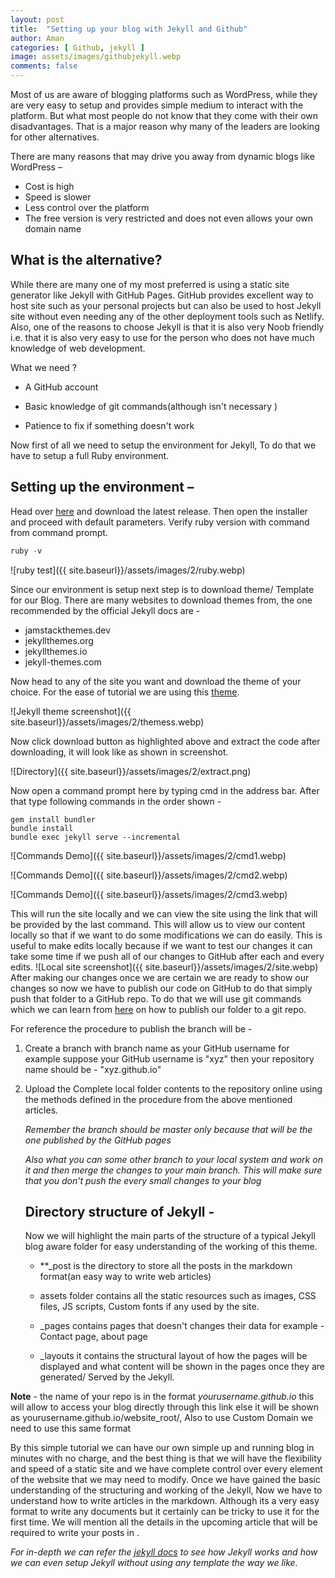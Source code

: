 ```yaml
---
layout: post
title:  "Setting up your blog with Jekyll and Github"
author: Aman
categories: [ Github, jekyll ]
image: assets/images/githubjekyll.webp
comments: false
---
```


 Most of us are aware of blogging platforms such as WordPress, while they are very easy to setup and provides simple medium to interact with the platform. But what most people do not know that they come with their own disadvantages. That is a major reason why many of the leaders are looking for other alternatives. 

There are many reasons that may drive you away from dynamic blogs like WordPress – 

- Cost is high
- Speed is slower 
- Less control over the platform
- The free version is very restricted and does not even allows your own domain name


## What is the alternative?

While there are many one of my most preferred is using a static site generator like Jekyll with GitHub Pages. GitHub provides excellent way to host site such as your personal projects but can also be used to host Jekyll site without even needing any of the other deployment tools such as Netlify. Also, one of the reasons to choose Jekyll is that it is also very Noob friendly i.e. that it is also very easy to use for the person who does not have much knowledge of web development.

What we need ?

- A GitHub account 

- Basic knowledge of git commands(although isn't necessary )

- Patience to fix if something doesn't work

  <!--Custom domain ( if we want give our blog a professional look, else it would look something like “yourusername.github.io” )-->

Now first of all we need to setup the environment for Jekyll, To do that we have to setup a full Ruby environment. 

## Setting up the environment –
Head over [here](https://rubyinstaller.org/) and download the latest release.
Then open the installer and proceed with default parameters.
Verify ruby version with command from command prompt.

```powershell
ruby -v
```

![ruby test]({{ site.baseurl}}/assets/images/2/ruby.webp)

Since our environment is setup next step is to download theme/ Template for our Blog. There are many websites to download themes from, the one recommended by the official Jekyll docs are - 

-  jamstackthemes.dev
- jekyllthemes.org
- jekyllthemes.io
- jekyll-themes.com

Now head to any of the site you want and download the theme of your choice. For the ease of tutorial we are using this [theme](https://jamstackthemes.dev/theme/dark-poole/). 

![Jekyll theme screenshot]({{ site.baseurl}}/assets/images/2/themess.webp)

Now click download button as highlighted above and extract the code after downloading, it will look like as shown in screenshot.

![Directory]({{ site.baseurl}}/assets/images/2/extract.png)

Now open a command prompt here by typing cmd in the address bar. After that type following commands in the order shown - 

```
gem install bundler
bundle install
bundle exec jekyll serve --incremental
```
![Commands Demo]({{ site.baseurl}}/assets/images/2/cmd1.webp)

![Commands Demo]({{ site.baseurl}}/assets/images/2/cmd2.webp)

![Commands Demo]({{ site.baseurl}}/assets/images/2/cmd3.webp)

This will run the site locally and we can view the site using the link that will be provided by the last command. This will allow us to view our content locally so that if we want to do some modifications we can do easily. This is useful to make edits locally because if we want to test our changes it can take some time if we push all of our changes to GitHub after each and every edits. 
![Local site screenshot]({{ site.baseurl}}/assets/images/2/site.webp)
After making our changes once we are certain we are ready to show our changes so now we have to publish our code on GitHub to do that simply push that folder to a GitHub repo. To do that we will use git commands which we can learn from [here](https://www.datacamp.com/community/tutorials/git-push-pull) on how to publish our folder to a git repo. 

For reference  the procedure to publish the branch will be - 

1. Create a branch with branch name as your GitHub username for example suppose your GitHub username is "xyz" then your repository name should be - "xyz.github.io"

2. Upload the Complete local folder contents to the repository online using the methods defined in the procedure from the above mentioned articles.

   *Remember the branch should be master only because that will be the one published by the GitHub pages*

   *Also what you can some other branch to your local system and work on it and then merge the changes to your main branch. This will make sure that you don't push the every small changes to your blog*

   ## Directory structure of Jekyll -

   Now we will highlight the main parts of the structure of a typical Jekyll blog aware folder for easy understanding of the working of this theme.

   - **_post is the directory to store all the posts in the markdown format(an easy way to write web articles)

   - assets folder contains all the static resources such as images, CSS files, JS scripts, Custom fonts if any used by the site.

   - _pages contains pages that doesn't changes their data for example -  Contact page, about page

   - _layouts it contains the structural layout of how the pages will be displayed and what content will be shown in the pages once they are generated/ Served by the Jekyll.


**Note** - the name of your repo is in the format *yourusername.github.io* this will allow to access your blog directly through this link else  it will be shown as yourusername.github.io/website_root/, Also to use Custom Domain we need to use this same format

By this simple tutorial we can have our own simple up and running blog in minutes with no charge, and the best thing is that we will have the flexibility and speed of a static site and we have complete control over every element of the website that we may need to modify. Once we have gained the basic understanding of the structuring and working of the Jekyll, Now we have to understand how to write articles in the markdown. Although its a very easy format to write any documents but it certainly can be tricky to use it for the first time. We will mention all the details in the upcoming article that will be required to write your posts in .

*For in-depth we can refer the [jekyll docs](<https://jekyllrb.com/docs/>) to see how Jekyll works and how we can even setup Jekyll without using any template the way we like.*

